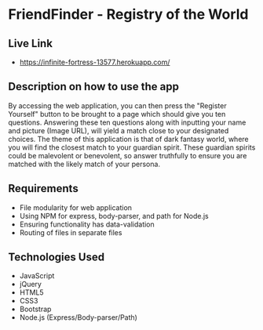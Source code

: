 # FriendFinder - Registry of the World

## Live Link
 - https://infinite-fortress-13577.herokuapp.com/

## Description on how to use the app
By accessing the web application, you can then press the "Register Yourself" button to be brought to a page which should give you ten questions. Answering these ten questions along with inputting your name and picture (Image URL), will yield a match close to your designated choices. The theme of this application is that of dark fantasy world, where you will find the closest match to your guardian spirit. These guardian spirits could be malevolent or benevolent, so answer truthfully to ensure you are matched with the likely match of your persona.

## Requirements
- File modularity for web application
- Using NPM for express, body-parser, and path for Node.js
- Ensuring functionality has data-validation
- Routing of files in separate files

## Technologies Used
- JavaScript
- jQuery
- HTML5
- CSS3
- Bootstrap
- Node.js (Express/Body-parser/Path)

